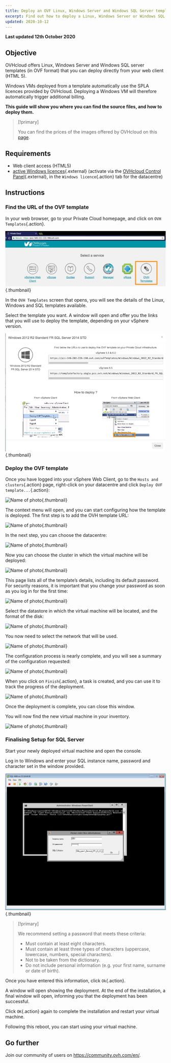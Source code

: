 ```yaml
---
title: Deploy an OVF Linux, Windows Server and Windows SQL Server template
excerpt: Find out how to deploy a Linux, Windows Server or Windows SQL Server template
updated: 2020-10-12
---
```


**Last updated 12th October 2020**

## Objective

OVHcloud offers Linux, Windows Server and Windows SQL server templates (in OVF format) that you can deploy directly from your web client (HTML 5).

Windows VMs deployed from a template automatically use the SPLA licences provided by OVHcloud. Deploying a Windows VM will therefore automatically trigger additional billing.

**This guide will show you where you can find the source files, and how to deploy them.**

> [!primary]
> 
> You can find the prices of the images offered by OVHcloud on this [page](https://www.ovhcloud.com/en-ie/enterprise/products/hosted-private-cloud/images-licenses/).
>

## Requirements

- Web client access (HTML5)
- [active Windows licences](../control-panel-ovh-private-cloud/#windows-licence){.external} (activate via the [OVHcloud Control Panel](https://www.ovh.com/auth/?action=gotomanager&from=https://www.ovh.ie/&ovhSubsidiary=ie){.external}, in the `Windows licence`{.action} tab for the datacentre)

## Instructions

### Find the URL of the OVF template

In your web browser, go to your Private Cloud homepage, and click on `OVH Templates`{.action}.

![Name of photo](images/gatewayssl.png){.thumbnail}

In the `OVH Templates` screen that opens, you will see the details of the Linux, Windows and SQL templates available. 

Select the template you want. A window will open and offer you the links that you will use to deploy the template, depending on your vSphere version.

![Name of photo](images/copylink.png){.thumbnail}


### Deploy the OVF template

Once you have logged into your vSphere Web Client, go to the `Hosts and clusters`{.action} page, right-click on your datacentre and click `Deploy OVF template...`{.action}:

![Name of photo](images/01selectdeploy.png){.thumbnail}

The context menu will open, and you can start configuring how the template is deployed. The first step is to add the OVH template URL:

![Name of photo](images/02puturl.png){.thumbnail}

In the next step, you can choose the datacentre:

![Name of photo](images/03selectdatacenter.png){.thumbnail}

Now you can choose the cluster in which the virtual machine will be deployed:

![Name of photo](images/04selectcluster.png){.thumbnail}

This page lists all of the template’s details, including its default password. For security reasons, it is important that you change your password as soon as you log in for the first time:

![Name of photo](images/05detailstemplate.png){.thumbnail}

Select the datastore in which the virtual machine will be located, and the format of the disk:

![Name of photo](images/06selectdatastore.png){.thumbnail}

You now need to select the network that will be used. 

![Name of photo](images/07selectnetwork.png){.thumbnail}

The configuration process is nearly complete, and you will see a summary of the configuration requested:

![Name of photo](images/08resume.png){.thumbnail}

When you click on `Finish`{.action}, a task is created, and you can use it to track the progress of the deployment.

![Name of photo](images/09startdeploy.png){.thumbnail}

Once the deployment is complete, you can close this window.

You will now find the new virtual machine in your inventory.

![Name of photo](images/10inventory.png){.thumbnail}

### Finalising Setup for SQL Server

Start your newly deployed virtual machine and open the console.

Log in to Windows and enter your SQL instance name, password and character set in the window provided.

![Name of photo](images/sqlinformations.png){.thumbnail}


> [!primary]
> 
> We recommend setting a password that meets these criteria:
> 
> * Must contain at least eight characters.
> * Must contain at least three types of characters (uppercase, lowercase, numbers, special characters).
> * Not to be taken from the dictionary.
> * Do not include personal information (e.g. your first name, surname or date of birth).
>

Once you have entered this information, click `Ok`{.action}.

A window will open showing the deployment. At the end of the installation, a final window will open, informing you that the deployment has been successful.

Click `OK`{.action} again to complete the installation and restart your virtual machine.

Following this reboot, you can start using your virtual machine.


## Go further

Join our community of users on <https://community.ovh.com/en/>.
